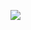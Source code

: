 ![](https://raw.githubusercontent.com/oleksandrblazhko/ai-212-gurbin/laboratory-work-7/2-SoftwareDesign/2.7-PlantUML/UML-Deployment.pulm)
